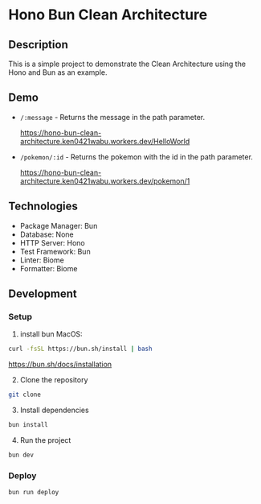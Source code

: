 # Hono Bun Clean Architecture

## Description

This is a simple project to demonstrate the Clean Architecture using the Hono and Bun as an example.

## Demo

- `/:message` - Returns the message in the path parameter.

  <https://hono-bun-clean-architecture.ken0421wabu.workers.dev/HelloWorld>
- `/pokemon/:id` - Returns the pokemon with the id in the path parameter.

  <https://hono-bun-clean-architecture.ken0421wabu.workers.dev/pokemon/1>

## Technologies

- Package Manager: Bun
- Database: None
- HTTP Server: Hono
- Test Framework: Bun
- Linter: Biome
- Formatter: Biome

## Development

### Setup

1. install bun
  MacOS:

  ```bash
  curl -fsSL https://bun.sh/install | bash
  ```

  <https://bun.sh/docs/installation>

2. Clone the repository

  ```bash
  git clone
  ```

3. Install dependencies

  ```bash
  bun install
  ```

4. Run the project

  ```bash
  bun dev
  ```

### Deploy

```bash
bun run deploy
```
